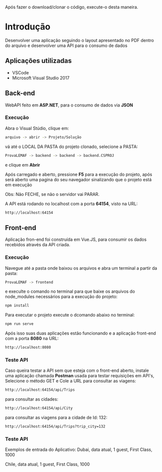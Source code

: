 Após fazer o download/clonar o código, execute-o desta maneira.

# Introdução
Desenvolver uma aplicação seguindo o layout apresentado no PDF dentro do arquivo e desenvolver uma API para o consumo de dados

## Aplicações utilizadas
- VSCode
- Microsoft Visual Studio 2017

## Back-end

WebAPI feito em **ASP.NET**, para o consumo de dados via **JSON**

### Execução
Abra o Visual Stúdio, clique em:

```bash
arquivo -> abrir -> Projeto/Solução
```

vá até o LOCAL DA PASTA do projeto clonado, selecione a PASTA:

```bash
ProvaLEMAF -> backend -> backend -> backend.CSPROJ
```
e clique em **Abrir**

Após carregado e aberto, pressione **F5** para a execução do projeto, após será aberto uma pagina do seu navegador sinalizando que o projeto está em execução

Obs: Não FECHE, se não o servidor vai PARAR.

A API está rodando no localhost com a porta **64154**, visto na URL:

```bash
http://localhost:64154
```

## Front-end

Aplicação fron-end foi construída em Vue.JS, para consumir os dados recebidos através da API criada.

### Execução
Navegue até a pasta onde baixou os arquivos e abra um terminal a partir da pasta: 

```bash
ProvaLEMAF -> frontend
```

e execulte o comando no terminal para que baixe os arquivos do node_modules necessários para a execução do  projeto:

```bash
npm install
```

Para executar o projeto execute o dcomando abaixo no terminal:

```bash
npm run serve
```

Após isso suas duas aplicações estão funcionando e a aplicação front-end com a porta **8080** na URL: 
```bash
http://localhost:8080
```

### Teste API
Caso queira testar a API sem que esteja com o front-end aberto, instale uma aplicação chamada **Postman** usada para testar requisições em API's, Selecione o método GET e Cole a URL para consultar as viagens:

```bash
http://localhost:64154/api/Trips
```
para consultar as cidades: 
```bash
http://localhost:64154/api/City
```
para consultar as viagens para a cidade de Id: 132:
```bash
http://localhost:64154/api/Trips?trip_city=132
```

### Teste API

Exemplos de entrada do Aplicativo:
Dubai, data atual, 1 guest, First Class, 1000

Chile, data atual, 1 guest, First Class, 1000